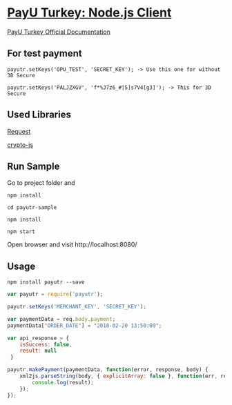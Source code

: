 # [PayU Turkey: Node.js Client](https://npmjs.com/package/payutr)

[PayU Turkey Official Documentation](https://payuturkiye.github.io/PayU-Turkiye-Entegrasyon-Dokumani/#baslamadan-once)


## For test payment 

```
payutr.setKeys('OPU_TEST', 'SECRET_KEY'); -> Use this one for without 3D Secure

payutr.setKeys('PALJZXGV', 'f*%J7z6_#|5]s7V4[g3]'); -> This for 3D Secure

```


## Used Libraries

[Request](https://github.com/request/request)

[crypto-js](https://github.com/brix/crypto-js)


## Run Sample

Go to project folder and
```
npm install 

cd payutr-sample

npm install

npm start
```
Open browser and visit http://localhost:8080/


## Usage 

```
npm install payutr --save
```

```javascript
var payutr = require('payutr');

payutr.setKeys('MERCHANT_KEY', 'SECRET_KEY');

var paymentData = req.body.payment;
paymentData["ORDER_DATE"] = "2018-02-20 13:50:00";

var api_response = {
	isSuccess: false,
	result: null
 }

payutr.makePayment(paymentData, function(error, response, body) {
	xml2js.parseString(body, { explicitArray: false }, function(err, result) {
		console.log(result);
	});
});
```